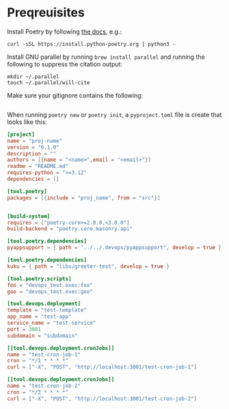 # Preqreuisites

Install Poetry by following [the docs](https://python-poetry.org/docs/#installing-with-the-official-installer), e.g.:
```shell
curl -sSL https://install.python-poetry.org | python3 -
```

Install GNU parallel by running `brew install parallel` and running the following to suppress the citation output:
```shell
mkdir ~/.parallel
touch ~/.parallel/will-cite
```

Make sure your gitignore contains the following:
```text
```

When running `poetry new` or `poetry init`, a `pyproject.toml` file is create that looks like this:

```toml
[project]
name = "proj-name"
version = "0.1.0"
description = ""
authors = [{name = "<name>",email = "<email>"}]
readme = "README.md"
requires-python = ">=3.12"
dependencies = []

[tool.poetry]
packages = [{include = "proj_name", from = "src"}]


[build-system]
requires = ["poetry-core>=2.0.0,<3.0.0"]
build-backend = "poetry.core.masonry.api"
```


```toml
[tool.poetry.dependencies]
pyappsupport = { path = "../../.devops/pyappsupport", develop = true }
```


```toml
[tool.poetry.dependencies]
kuku = { path = "libs/greeter-test", develop = true }

[tool.poetry.scripts]
foo = "devops_test.exec:foo"
goo = "devops_test.exec:goo"

[tool.devops.deployment]
template = "test-template"
app_name = "test-app"
service_name = "test-service"
port = 3001
subdomain = "subdomain"

[[tool.devops.deployment.cronJobs]]
name = "test-cron-job-1"
cron = "*/1 * * * *"
curl = ["-X", "POST", "http://localhost:3001/test-cron-job-1"]

[[tool.devops.deployment.cronJobs]]
name = "test-cron-job-2"
cron = "*/2 * * * *"
curl = ["-X", "POST", "http://localhost:3001/test-cron-job-2"]
```